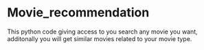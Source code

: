 # Movie_recommendation
This python code giving access to you search any movie you want, additonally you will get similar movies related to your movie type.
